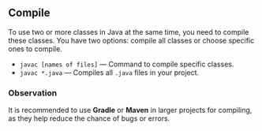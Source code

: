 ## Compile 

To use two or more classes in Java at the same time, you need to compile these classes. You have two options: compile all classes or choose specific ones to compile.

* `javac [names of files]` — Command to compile specific classes.
* `javac *.java` — Compiles all `.java` files in your project.

### Observation

It is recommended to use **Gradle** or **Maven** in larger projects for compiling, as they help reduce the chance of bugs or errors.
 